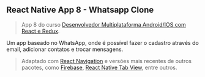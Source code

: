 ## React Native App 8 - Whatsapp Clone
>App 8 do curso [Desenvolvedor Multiplataforma Android/IOS com React e Redux](https://udemy.com/desenvolvedor-multiplataforma-androidios-com-react-e-redux/).

Um app baseado no WhatsApp, onde é possível fazer o cadastro através do email, adicionar contatos e trocar mensagens.

>Adaptado com [React Navigation](https://reactnavigation.org) e versões mais recentes de outros pacotes, como [Firebase](https://firebase.google.com/), [React Native Tab View](https://github.com/react-native-community/react-native-tab-view), entre outros.
